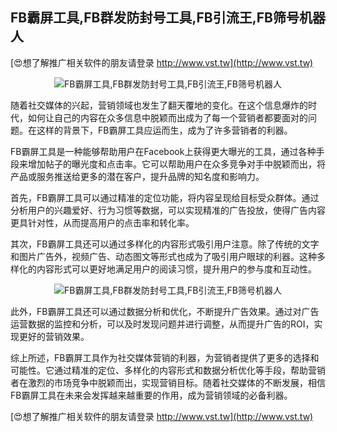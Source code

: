 ## **FB霸屏工具,FB群发防封号工具,FB引流王,FB筛号机器人**

[😍想了解推广相关软件的朋友请登录 http://www.vst.tw](http://www.vst.tw)

 <center><img src="https://vst.tw/MP4/tuiguang/png/3.png" alt="FB霸屏工具,FB群发防封号工具,FB引流王,FB筛号机器人"></center>

随着社交媒体的兴起，营销领域也发生了翻天覆地的变化。在这个信息爆炸的时代，如何让自己的内容在众多信息中脱颖而出成为了每一个营销者都要面对的问题。在这样的背景下，FB霸屏工具应运而生，成为了许多营销者的利器。

FB霸屏工具是一种能够帮助用户在Facebook上获得更大曝光的工具，通过各种手段来增加帖子的曝光度和点击率。它可以帮助用户在众多竞争对手中脱颖而出，将产品或服务推送给更多的潜在客户，提升品牌的知名度和影响力。

首先，FB霸屏工具可以通过精准的定位功能，将内容呈现给目标受众群体。通过分析用户的兴趣爱好、行为习惯等数据，可以实现精准的广告投放，使得广告内容更具针对性，从而提高用户的点击率和转化率。

其次，FB霸屏工具还可以通过多样化的内容形式吸引用户注意。除了传统的文字和图片广告外，视频广告、动态图文等形式也成为了吸引用户眼球的利器。这种多样化的内容形式可以更好地满足用户的阅读习惯，提升用户的参与度和互动性。

 <center><img src="https://vst.tw/MP4/tuiguang/png/8.png" alt="FB霸屏工具,FB群发防封号工具,FB引流王,FB筛号机器人"></center>

此外，FB霸屏工具还可以通过数据分析和优化，不断提升广告效果。通过对广告运营数据的监控和分析，可以及时发现问题并进行调整，从而提升广告的ROI，实现更好的营销效果。

综上所述，FB霸屏工具作为社交媒体营销的利器，为营销者提供了更多的选择和可能性。它通过精准的定位、多样化的内容形式和数据分析优化等手段，帮助营销者在激烈的市场竞争中脱颖而出，实现营销目标。随着社交媒体的不断发展，相信FB霸屏工具在未来会发挥越来越重要的作用，成为营销领域的必备利器。

[😍想了解推广相关软件的朋友请登录 http://www.vst.tw](http://www.vst.tw)




